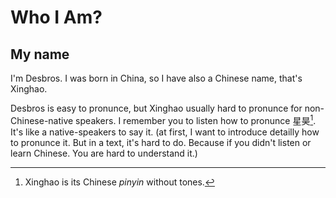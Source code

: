 # Who I Am?

## My name
I'm Desbros. I was born in China, so I have also a Chinese name, that's Xinghao.

Desbros is easy to pronunce, but Xinghao usually hard to pronunce for non-Chinese-native speakers. I remember you to listen how to pronunce 星昊[^1]. It's like a native-speakers to say it. (at first, I want to introduce detailly how to pronunce it. But in a text, it's hard to do. Because if you didn't listen or learn Chinese. You are hard to understand it.)

  [^1]:
    Xinghao is its Chinese *pinyin* without tones.